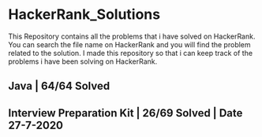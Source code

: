 # HackerRank_Solutions
This Repository contains all the problems that i have solved on HackerRank.
You can search the file name on HackerRank and you will find the problem related to the solution.
I made this repository so that i can keep track of the problems i have been solving on HackerRank.

## Java | 64/64 Solved

## Interview Preparation Kit | 26/69 Solved | Date 27-7-2020
